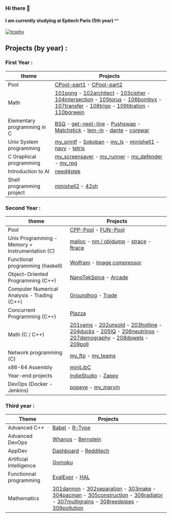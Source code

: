 ### Hi there 👋
#### I am currently studying at Epitech Paris (5th year) ^^


[![trophy](https://github-profile-trophy.vercel.app/?username=Nekory23&theme=chalk)](https://github.com/ryo-ma/github-profile-trophy)

## Projects (by year) :
### First Year :
| theme                       | Projects |
|-----------------------------|----------|
| Pool                        | [CPool-part1](https://github.com/Nekory23/CPool_2019-Part1) - [CPool-part2](https://github.com/Nekory23/CPool_2019-Part2) |
| Math                        | [101pong](https://github.com/Nekory23/101pong) - [102architect](https://github.com/Nekory23/102architect) - [103cipher](https://github.com/Nekory23/103cipher) - [104intersection](https://github.com/Nekory23/104intersection) - [105torus](https://github.com/Nekory23/105torus) - [106bombyx](https://github.com/Nekory23/106bombyx) - [107transfer](https://github.com/Nekory23/107transfer) - [108trigo](https://github.com/Nekory23/108trigo) - [109titration](https://github.com/Nekory23/109titration) - [110borwein](https://github.com/Nekory23/110borwein)         |
| Elementary programming in C | [BSQ](https://github.com/Nekory23/BSQ) - [get-next-line](https://github.com/Nekory23/get_next_line) - [Pushswap](https://github.com/Nekory23/Pushswap) - [Matchstick](https://github.com/Nekory23/Matchstick) - [lem-in](https://github.com/Nekory23/lem-in) - [dante](https://github.com/Nekory23/dante) - [corewar](https://github.com/Nekory23/corewar) |
| Unix System programming     | [my_printf](https://github.com/Nekory23/my_printf) - [Sokoban](https://github.com/Nekory23/Sokoban) - [my_ls](https://github.com/Nekory23/my_ls) - [minishell1](https://github.com/Nekory23/minishell1) - [navy](https://github.com/Nekory23/navy) - [tetris](https://github.com/Nekory23/tetris) |
| C Graphical programming     | [my_screensaver](https://github.com/Nekory23/my_screensaver) - [my_runner](https://github.com/Nekory23/my_runner) - [my_defender](https://github.com/Nekory23/my_defender) - [my_rpg](https://github.com/Nekory23/my_RPG) |
| Introduction to AI          | [need4stek](https://github.com/Nekory23/need4stek)  |
| Shell programming project   | [minishell2](https://github.com/Nekory23/minishell2) - [42sh](https://github.com/Nekory23/42sh) |

### Second Year :
| theme                                           | Projects                                                        |
|-------------------------------------------------|-----------------------------------------------------------------|
| Pool                                            | [CPP-Pool](https://github.com/Nekory23/CPP_Pool_2020) - [FUN-Pool](https://github.com/Nekory23/FUN_Pool_2020)|
| Unix Programming - Memory + Instrumentation (C) | [malloc](https://github.com/Nekory23/malloc) - [nm / objdump](https://github.com/Nekory23/nm-objdump) - [strace](https://github.com/Nekory23/strace) - [ftrace](https://github.com/Nekory23/ftrace) |
| Functional programming (haskell)                | [Wolfram](https://github.com/Nekory23/Wolfram) - [Image compressor](https://github.com/Nekory23/Image-Compressor) |
| Object-Oriented Programming (C++)               | [NanoTekSpice](https://github.com/Nekory23/NanoTekSpice) - [Arcade](https://github.com/Nekory23/Arcade) |
| Computer Numerical Analysis - Trading (C++)     | [Groundhog](https://github.com/Nekory23/Groundhog) - [Trade](https://github.com/Nekory23/Trade) |
| Concurrent Programming (C++)                    | [Plazza](https://github.com/Nekory23/Plazza) |
| Math (C / C++)                                  | [201yams](https://github.com/Nekory23/201yams) - [202unsold](https://github.com/Nekory23/202unsold) - [203hotline](https://github.com/Nekory23/203hotline) - [204ducks](https://github.com/Nekory23/204ducks) - [205IQ](https://github.com/Nekory23/205IQ) - [206neutrinos](https://github.com/Nekory23/206neutrinos) - [207demography](https://github.com/Nekory23/207demography) - [208dowels](https://github.com/Nekory23/208dowels) - [209poll](https://github.com/Nekory23/209poll) |
| Network programming (C)                         | [my_ftp](https://github.com/Nekory23/my_ftp) - [my_teams](https://github.com/Nekory23/my_Teams) |
| x86-64 Assembly                                 | [miniLibC](https://github.com/Nekory23/MinilibC) |
| Year-end projects                               | [IndieStudio](https://github.com/Nekory23/IndieStudio/tree/main) - [Zappy](https://github.com/Nekory23/Zappy/tree/main) |
| DevOps (Docker - Jenkins)                       | [popeye](https://github.com/Nekory23/Popeye) - [my_marvin](https://github.com/Nekory23/my_marvin) |

### Third year :
| Theme                       | Projects                    |
|-----------------------------|-----------------------------|
| Advanced C++                | [Babel](https://github.com/Nekory23/Babel) - [R-Type]()        |
| Advanced DevOps             | [Whanos]() - [Bernstein]()    |
| AppDev                      | [Dashboard]() - [Redditech]() |
| Artificial Intelligence     | [Gomoku]()                  |
| Functionnal programming     | [EvalExpr]() - [HAL]()        |
| Mathematics                 | [301dannon]() - [302separation]() - [303make]() - [304pacman]() - [305construction]() - [306radiator]() - [307multigrains]() - [308reedpipes]() - [309pollution]() |

<!--
**Nekory23/Nekory23** is a ✨ _special_ ✨ repository because its `README.md` (this file) appears on your GitHub profile.

Here are some ideas to get you started:

- 🔭 I’m currently working on ...
- 🌱 I’m currently learning ...
- 👯 I’m looking to collaborate on ...
- 🤔 I’m looking for help with ...
- 💬 Ask me about ...
- 📫 How to reach me: ...
- 😄 Pronouns: ...
- ⚡ Fun fact: ...
-->
